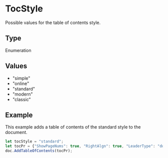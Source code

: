 # TocStyle

Possible values for the table of contents style.

## Type

Enumeration

## Values

- "simple"
- "online"
- "standard"
- "modern"
- "classic"


## Example

This example adds a table of contents of the standard style to the document.

```javascript
let tocStyle = "standard";
let tocPr = {"ShowPageNums": true, "RightAlgn": true, "LeaderType": "dot", "FormatAsLinks": true, "BuildFrom": {"OutlineLvls": 9}, "TocStyle": tocStyle};
doc.AddTableOfContents(tocPr);
```
